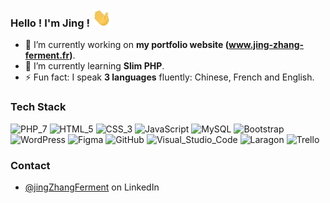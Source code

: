 ### Hello ! I'm Jing ! <img src="https://raw.githubusercontent.com/ABSphreak/ABSphreak/master/gifs/Hi.gif" width="30px">

- 🔭 I’m currently working on **my portfolio website (www.jing-zhang-ferment.fr)**.
- 🌱 I’m currently learning **Slim PHP**.
- ⚡ Fun fact: I speak **3 languages** fluently: Chinese, French and English.

### Tech Stack

![PHP_7](https://img.shields.io/badge/-PHP_7-777BB4?style=plastic&logo=php&logoColor=white)
![HTML_5](https://img.shields.io/badge/-HTML_5-E34F26?style=plastic&logo=html5&logoColor=white)
![CSS_3](https://img.shields.io/badge/-CSS_3-1572B6?style=plastic&logo=css3&logoColor=white)
![JavaScript](https://img.shields.io/badge/-JavaScript-F7DF1E?style=plastic&logo=javascript&logoColor=white)
![MySQL](https://img.shields.io/badge/-MySQL-4479A1?style=plastic&logo=mysql&logoColor=white)
![Bootstrap](https://img.shields.io/badge/-Bootstrap-7952B3?style=plastic&logo=bootstrap&logoColor=white)
![WordPress](https://img.shields.io/badge/-WordPress-21759B?style=plastic&logo=wordpress&logoColor=white)
![Figma](https://img.shields.io/badge/-Figma-F24E1E?style=plastic&logo=figma&logoColor=white)
![GitHub](https://img.shields.io/badge/-GitHub-181717?style=plastic&logo=github&logoColor=white)
![Visual_Studio_Code](https://img.shields.io/badge/-Visual_Studio_Code-007ACC?style=plastic&logo=visualstudiocode&logoColor=white)
![Laragon](https://img.shields.io/badge/-Laragon-0E83CD?style=plastic&logo=laragon&logoColor=white)
![Trello](https://img.shields.io/badge/-Trello-0052CC?style=plastic&logo=trello&logoColor=white)


### Contact
- [@jingZhangFerment](https://www.linkedin.com/in/jing-ferment/) on LinkedIn
